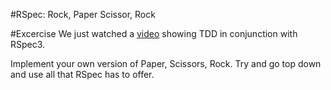 #RSpec: Rock, Paper Scissor, Rock

#Excercise
We just watched a [video](https://www.codeschool.com/screencasts/rspec-3-best-practices) showing TDD in conjunction with RSpec3.

Implement your own version of Paper, Scissors, Rock. Try and go top down and use all that RSpec has to offer.

